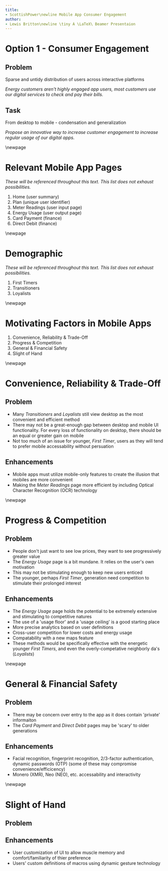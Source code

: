 ```yaml
---
title:
- ScottishPower\newline Mobile App Consumer Engagement
author:
- Lewis Britton\newline \tiny A \LaTeX\ Beamer Presentaion
---
```


# Option 1 - Consumer Engagement

## Problem

Sparse and untidy distribution of users across interactive platforms

*Energy customers aren't highly engaged app users, most customers use our digital services to check and pay their bills.*

## Task 

From desktop to mobile - condensation and generalization

*Propose an innovative way to increase customer engagement to increase regular usage of our digital apps.*

\newpage

# Relevant Mobile App Pages

*These will be referenced throughout this text. This list does not exhaust possibilities.*

1. Home (user summary)
2. Plan (unique user identifier)
3. Meter Readings (user input page)
4. Energy Usage (user output page)
5. Card Payment (finance)
6. Direct Debit (finance)

\newpage

# Demographic

*These will be referenced throughout this text. This list does not exhaust possibilities.*

1. First Timers
2. Transitioners
3. Loyalists

\newpage

# Motivating Factors in Mobile Apps

1. Convenience, Reliability & Trade-Off
2. Progress \& Competition
3. General \& Financial Safety
4. Slight of Hand

\newpage

# Convenience, Reliability \& Trade-Off

## Problem

* Many *Transitioners* and *Loyalists* still view desktop as the most convenient and efficient method
* There may not be a great-enough gap between desktop and mobile UI functionality. For every loss of functionality on desktop, there should be an equal or greater gain on mobile
* Not too much of an issue for younger, *First Timer*, users as they will tend to prefer mobile accessability without persuation 

## Enhancements

* Mobile apps must utilize mobile-only features to create the illusion that mobiles are more convenient
*  Making the *Meter Readings* page more efficient by including Optical Character Recognition (OCR) technology

<!--
ScottishPower is one of the classics. It has a long-term relaible reputation and can be known as one of the `safe' options in energy providers. At least to my knowledge. This means that a large portion of the demographic is composed of long-time loyalists and possible transitioners looking for a better deal. Because of the generational status of these users, they may have adapted to the desktop UI in recent years but are still reluctant to download apps as their PC is a more accessible device to them.

Sometimes there isn't enough of a gap between a desktop UI and a mobile app. That is, frequently you don't just need to make a mobile app better, you must unfortunately make a desktop UI worse. The idea is that, especially with the older segments of the demographic, you create the illusion that a mobile app is more functional first by making unique features available on them and then by making those features rely on things only a smartphone may be capable of. This will make it appear as though the smartphone is more `capable' and therefore a more convenient method of transfering whats in a users mind, to text. As a desktop user, this makes me sad to say as the keyboard is the most efficient way of navigating anything but many firms now are simply removing features from desktop and making them only compatable with smartphone features.

Possibilities of this are quite expansive; they could include using optical character recognition technology for the meter readings page which allows the user to use a smartphone camera to take a picture of their readings in real life. This means users simply must check over inputted text, rather than inputting it themselves. This avoids the classic comments like ``my fingers are too big for that'' nonsence and theoretically should entice more older generations. OCR would hold-up fine with the cylindrical tickers on meters. Furthermore, ...

As always, there is the extreme solution of making other interfaces so bad that users hate them. For example, a 10GB transparrent picture on the desktop site so it takes forever to load; removing website functionality all together; reducing functionality and options available with telephone and mail services; etc.
--> 

\newpage

# Progress \& Competition 

## Problem

* People don't just want to see low prices, they want to see progressively greater value
* The *Energy Usage* page is a bit mundane. It relies on the user's own motivation
* This may not be stimulating enough to keep new users enticed
* The younger, perhaps *First Timer*, generation need competition to stimulate their prolonged interest

## Enhancements

* The *Energy Usage* page holds the potential to be extremely extensive and stimulating to competitive natures
* The use of a 'usage floor' and a 'usage ceiling' is a good starting place
* More precise analytics based on user definitions
* Cross-user competition for lower costs and energy usage
* Compatability with a new maps feature
* These methods would be specifically effective with the energetic younger *First Timers*, and even the overly-competative neighborly da's (*Loyalists*)

<!--
The current energy usage page is good or giving an introductory overview of statistics but its not enough to keep the user motivated and stimulated over time. They must not become bored of the app. People must see things changing over time (preogress), which creates the opportunity for competition between the user's self and others. The app has the ability to use many useful mobile features which require less effort from the user compared to a desktop method.

Note: For this section, note that <i> denotes floating time periods such as `hourly', `daily', `weekly', `monthly', `annually', etc.

A usage floor and a usage ceiling can be used to start by making users competative with themselves. They already have historical prices and and energy usage available to view but this only makes them normalize to the median, perhaps mean, value over time. Creating a usage floor based on parameters defined by the users in a new app page gives them a motivating number to float towards. Objective parameters may include [what they'd like to pay on an <i> basis]; [how many appliances they run]; [the type of appliance (requires in-app estimate data)]; [how long appliances are used on an <i> basis]; etc. This would involve greater rear-end data holding and math capabilities however, nothing outwith the resources and statistcial capabilities already utilized in this app. The range of output from calculations here are good benchmark values for how little energy a user could consumer (floor) and how much they could consume (ceiling). This gives not only a possible range of variation for peace of mind, and a motivation to stay low, but also, has the capability to produce cost floor/ceiling estimates for the more money-amount-inclined users. Of course, to my dislike, questions/prompts for input of these parameters can be worded less pragmatically and more `humanly' to create harmony with the user. For the ease of matching data, most options should be presented in a slection manner, like a drop-down list. As always, time-series progression should be displayed to the user to create ongoing motivation.

Based on quite extensive data collected by ScottishPower from external sources (in-app estimate data) and from the users themselves (as previously and subsequently listed), analytics can be produced to highlight to the user which appliances they could better-optimize; providing further (relative to those listed above) suggestions. This section creates more specific goals for the user to follow and optimize their behaviours relative to. Subjective parameters may include [how much a user feels they need certain appliances (i.e. a rating/ranking of appliance importance which highlights perhaps unecessary usage in unimportant areas)], [at what times they require appliances (i.e. is there a better / more efficient time on the local grid to use this appliance?)], [is an appliance dependent upon another? (i.e. link tree between a user's appliances - do things need to be on at the same time? <e.g. ``Turn <lamp> off, you don't need it while using <ThinkPad X220 w/ ThinkLight>!''>)]. The output from this operation can be presented on a new app segment/page and with the classic optional push notifications. Very simply, a status page may include progress bars showing progression towards usage/cost goals, perhaps on specific appliances. And, a notification may read ``use <j> application <k> less per <l> to reduce energy usage/cost by <x>''. Again, time-series progression should be displayed to the user for ongoing motivation.

On a more corss-sectional note, user data can be shared to compare across the platform. Of course this involves a lot of data protection, user permissions etc. however, can be very effective amongst users who like to be more efficient than others. Maybe that's just me, I don't know. For example, users could be compared over total energy usage and costs, or on segments perhaps sorted specific to [region (streets, council areas)], or [common appliance type]; for comparison of different stats and ratios such as [who the most efficient user is (average cost per appliance etc.)], [who the most efficient user of a specific appliance is], etc. This surely would encourage users to spend and consumer more wisely, and making the app more enjoyable.

A map feature can be integrated as a way of displaying distribution and density of resultsto all segments discussed. Not only does this aid the competative nature, it can also assist users with more basic things like highlighting an area of energy efficiency when moving home etc. There is room for many layers on the map feature.
-->

\newpage

# General \& Financial Safety

## Problem

* There may be concern over entry to the app as it does contain 'private' informaiton
* The *Card Payment* and *Direct Debit* pages may be 'scary' to older generations

## Enhancements

* Facial recognition, fingerprint recognition, 2/3-factor authentication, dynamic passwords (OTP) (some of these may compromise convenience/efficicency)
* Monero (XMR), Neo (NEO), etc. accessability and interactivity

<!--


Computational solutions to these problems are simple, it's gaining the trust of individuals which is the hard part. Especially when people don't understand the solutions. Generally, if a large and trustworthy firm such as ScottishPower assures someone of safety, they will not refrain from engagement. 
-->

\newpage

# Slight of Hand

## Problem

## Enhancements

* User customization of UI to allow muscle memory and comfort/familiarity of thier preference
* Users' custom definitions of macros using dynamic gesture technology

<!--
Allowing users to fully customize the UI (layout, transitions, color scheme, etc.) can make them feel more familiar with the app and allow them to be more `snappy' through their full processes. Users may also create their own macros using recent developments in Android and Apple's dynamic gesturing; allowing the users to become familiar with their own gestures which make accesssability more efficient. This of course relies heavily on app compatability with these, very recent and incomplete, external technologies of a users device (which can vary in age and stage in life potentially leading to in-app issues). But, as thse become closer to reality, they should be implemented. The customization features also have to potential to sell further to the younger generations, creatin the illusion of something more `personal' in an era where it's fashionable to be as `unique' as possible
-->
